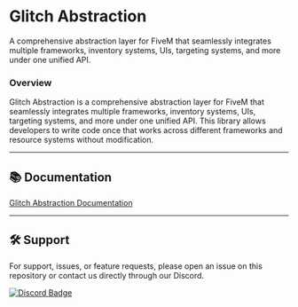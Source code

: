 # Glitch Abstraction  

A comprehensive abstraction layer for FiveM that seamlessly integrates multiple frameworks, inventory systems, UIs, targeting systems, and more under one unified API.  

### Overview

Glitch Abstraction is a comprehensive abstraction layer for FiveM that seamlessly integrates multiple frameworks, inventory systems, UIs, targeting systems, and more under one unified API. This library allows developers to write code once that works across different frameworks and resource systems without modification.

---  

## 📚 Documentation  

[Glitch Abstraction Documentation](https://glitchstudios.gitbook.io/glitch-studios/free-resources/glitch-abstraction)  

---  

## 🛠️ Support  

For support, issues, or feature requests, please open an issue on this repository or contact us directly through our Discord.  

[![Discord Badge](https://img.shields.io/badge/-Glitch%20Studios-000000?style=flat&labelColor=7289DA&logo=discord&link=https://discord.gg/yourdiscordlink)](https://discord.gg/3DsNKxq2DQ)  

